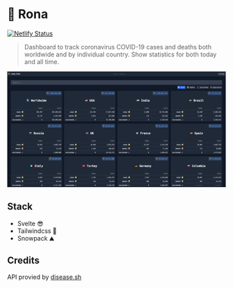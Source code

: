 # 🦠 Rona

[![Netlify Status](https://api.netlify.com/api/v1/badges/ffc2a54b-f017-4718-aacb-850a505138e7/deploy-status)](https://app.netlify.com/sites/rona/deploys)

> Dashboard to track coronavirus COVID-19 cases and deaths both worldwide and by individual country. Show statistics for both today and all time.

![Screenshot](./public/screenshot.png)

## Stack

-   Svelte 😎
-   Tailwindcss 🎨
-   Snowpack ⛰️

## Credits

API provied by [disease.sh](https://disease.sh/)
